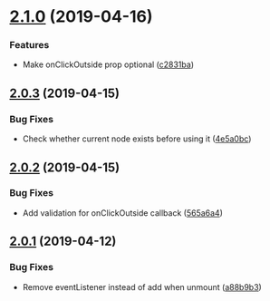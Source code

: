 # [2.1.0](https://github.com/digitalrelab/rco/compare/v2.0.3...v2.1.0) (2019-04-16)


### Features

* Make onClickOutside prop optional ([c2831ba](https://github.com/digitalrelab/rco/commit/c2831ba))

## [2.0.3](https://github.com/digitalrelab/rco/compare/v2.0.2...v2.0.3) (2019-04-15)


### Bug Fixes

* Check whether current node exists before using it ([4e5a0bc](https://github.com/digitalrelab/rco/commit/4e5a0bc))

## [2.0.2](https://github.com/digitalrelab/rco/compare/v2.0.1...v2.0.2) (2019-04-15)


### Bug Fixes

* Add validation for onClickOutside callback ([565a6a4](https://github.com/digitalrelab/rco/commit/565a6a4))

## [2.0.1](https://github.com/digitalrelab/react-click-outside/compare/v2.0.0...v2.0.1) (2019-04-12)


### Bug Fixes

* Remove eventListener instead of add when unmount ([a88b9b3](https://github.com/digitalrelab/react-click-outside/commit/a88b9b3))
